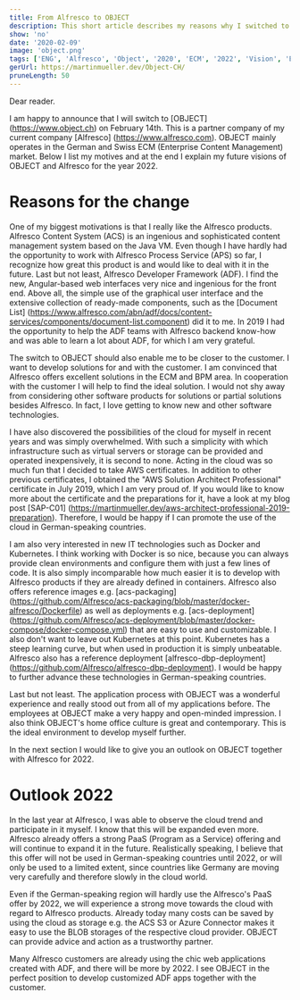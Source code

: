 ```yaml
---
title: From Alfresco to OBJECT
description: This short article describes my reasons why I switched to OBJECT
show: 'no'
date: '2020-02-09'
image: 'object.png'
tags: ['ENG', 'Alfresco', 'Object', '2020', 'ECM', '2022', 'Vision', 'BPM']
gerUrl: https://martinmueller.dev/Object-CH/
pruneLength: 50
---
```


Dear reader.

I am happy to announce that I will switch to [OBJECT] (https://www.object.ch) on February 14th. This is a partner company of my current company [Alfresco] (https://www.alfresco.com). OBJECT mainly operates in the German and Swiss ECM (Enterprise Content Management) market. Below I list my motives and at the end I explain my future visions of OBJECT and Alfresco for the year 2022.

# Reasons for the change
One of my biggest motivations is that I really like the Alfresco products. Alfresco Content System (ACS) is an ingenious and sophisticated content management system based on the Java VM. Even though I have hardly had the opportunity to work with Alfresco Process Service (APS) so far, I recognize how great this product is and would like to deal with it in the future. Last but not least, Alfresco Developer Framework (ADF). I find the new, Angular-based web interfaces very nice and ingenious for the front end. Above all, the simple use of the graphical user interface and the extensive collection of ready-made components, such as the [Document List] (https://www.alfresco.com/abn/adf/docs/content-services/components/document-list.component) did it to me. In 2019 I had the opportunity to help the ADF teams with Alfresco backend know-how and was able to learn a lot about ADF, for which I am very grateful.

The switch to OBJECT should also enable me to be closer to the customer. I want to develop solutions for and with the customer. I am convinced that Alfresco offers excellent solutions in the ECM and BPM area. In cooperation with the customer I will help to find the ideal solution. I would not shy away from considering other software products for solutions or partial solutions besides Alfresco. In fact, I love getting to know new and other software technologies.

I have also discovered the possibilities of the cloud for myself in recent years and was simply overwhelmed. With such a simplicity with which infrastructure such as virtual servers or storage can be provided and operated inexpensively, it is second to none. Acting in the cloud was so much fun that I decided to take AWS certificates. In addition to other previous certificates, I obtained the "AWS Solution Architect Professional" certificate in July 2019, which I am very proud of. If you would like to know more about the certificate and the preparations for it, have a look at my blog post [SAP-C01] (https://martinmueller.dev/aws-architect-professional-2019-preparation). Therefore, I would be happy if I can promote the use of the cloud in German-speaking countries.

I am also very interested in new IT technologies such as Docker and Kubernetes. I think working with Docker is so nice, because you can always provide clean environments and configure them with just a few lines of code. It is also simply incomparable how much easier it is to develop with Alfresco products if they are already defined in containers. Alfresco also offers reference images e.g. [acs-packaging] (https://github.com/Alfresco/acs-packaging/blob/master/docker-alfresco/Dockerfile) as well as deployments e.g. [acs-deployment] (https://github.com/Alfresco/acs-deployment/blob/master/docker-compose/docker-compose.yml) that are easy to use and customizable. I also don't want to leave out Kubernetes at this point. Kubernetes has a steep learning curve, but when used in production it is simply unbeatable. Alfresco also has a reference deployment [alfresco-dbp-deployment] (https://github.com/Alfresco/alfresco-dbp-deployment). I would be happy to further advance these technologies in German-speaking countries.

Last but not least. The application process with OBJECT was a wonderful experience and really stood out from all of my applications before. The employees at OBJECT make a very happy and open-minded impression. I also think OBJECT's home office culture is great and contemporary. This is the ideal environment to develop myself further.

In the next section I would like to give you an outlook on OBJECT together with Alfresco for 2022.

# Outlook 2022

In the last year at Alfresco, I was able to observe the cloud trend and participate in it myself. I know that this will be expanded even more. Alfresco already offers a strong PaaS (Program as a Service) offering and will continue to expand it in the future. Realistically speaking, I believe that this offer will not be used in German-speaking countries until 2022, or will only be used to a limited extent, since countries like Germany are moving very carefully and therefore slowly in the cloud world.

Even if the German-speaking region will hardly use the Alfresco's PaaS offer by 2022, we will experience a strong move towards the cloud with regard to Alfresco products. Already today many costs can be saved by using the cloud as storage e.g. the ACS S3 or Azure Connector makes it easy to use the BLOB storages of the respective cloud provider. OBJECT can provide advice and action as a trustworthy partner.

Many Alfresco customers are already using the chic web applications created with ADF, and there will be more by 2022. I see OBJECT in the perfect position to develop customized ADF apps together with the customer.

